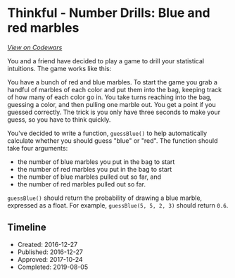 # Thinkful - Number Drills: Blue and red marbles
[*View on Codewars*](https://www.codewars.com/kata/thinkful-number-drills-blue-and-red-marbles)

You and a friend have decided to play a game to drill your statistical intuitions. The game works like this:

You have a bunch of red and blue marbles. To start the game you grab a handful of marbles of each color and put them into the bag, keeping track of how many of each color go in. You take turns reaching into the bag, guessing a color, and then pulling one marble out. You get a point if you guessed correctly. The trick is you only have three seconds to make your guess, so you have to think quickly.

You've decided to write a function, `guessBlue()` to help automatically calculate whether you should guess "blue" or "red". The function should take four arguments:

 * the number of blue marbles you put in the bag to start
 * the number of red marbles you put in the bag to start
 * the number of blue marbles pulled out so far, and
 * the number of red marbles pulled out so far.

`guessBlue()` should return the probability of drawing a blue marble, expressed as a float. For example, `guessBlue(5, 5, 2, 3)` should return `0.6`.

## Timeline
- Created: 2016-12-27
- Published: 2016-12-27
- Approved: 2017-10-24
- Completed: 2019-08-05